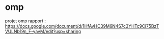 # omp
projet omp
rapport : 
https://docs.google.com/document/d/1HfAvHC39M6N4S7c3YHTc9Ci75BzTVULNb19n_F-yavM/edit?usp=sharing
